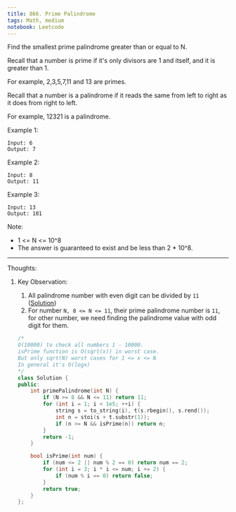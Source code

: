 ```yaml
---
title: 866. Prime Palindrome
tags: Math, medium
notebook: Leetcode
---
```


Find the smallest prime palindrome greater than or equal to N.

Recall that a number is prime if it's only divisors are 1 and itself, and it is greater than 1. 

For example, 2,3,5,7,11 and 13 are primes.

Recall that a number is a palindrome if it reads the same from left to right as it does from right to left. 

For example, 12321 is a palindrome.


Example 1:
```
Input: 6
Output: 7
```
Example 2:
```
Input: 8
Output: 11
```
Example 3:
```
Input: 13
Output: 101
```
Note:

- 1 <= N <= 10^8
- The answer is guaranteed to exist and be less than 2 * 10^8.


----------
Thoughts:
1. Key Observation:
   1. All palindrome number with even digit can be divided by `11` ([Solution](https://leetcode.com/problems/prime-palindrome/discuss/146798/All-Even-Digits-Palindrome-are-Divisible-by-11))
   2. For number `N, 8 <= N <= 11`, their prime palindrome number is `11`, for other number, we need finding the palindrome value with odd digit for them.

    ```c++
    /*
    O(10000) to check all numbers 1 - 10000.
    isPrime function is O(sqrt(x)) in worst case.
    But only sqrt(N) worst cases for 1 <= x <= N
    In general it's O(logx)
    */
    class Solution {
    public:
        int primePalindrome(int N) {
            if (N >= 8 && N <= 11) return 11;
            for (int i = 1; i < 1e5; ++i) {
                string s = to_string(i), t(s.rbegin(), s.rend());
                int n = stoi(s + t.substr(1));
                if (n >= N && isPrime(n)) return n;
            }
            return -1;
        }

        bool isPrime(int num) {
            if (num <= 2 || num % 2 == 0) return num == 2;
            for (int i = 3; i * i <= num; i += 2) {
                if (num % i == 0) return false;
            }
            return true;
        }
    };
    ```
